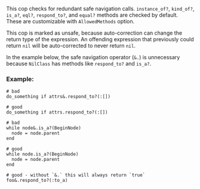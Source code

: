 This cop checks for redundant safe navigation calls.
`instance_of?`, `kind_of?`, `is_a?`, `eql?`, `respond_to?`, and `equal?` methods
are checked by default. These are customizable with `AllowedMethods` option.

This cop is marked as unsafe, because auto-correction can change the
return type of the expression. An offending expression that previously
could return `nil` will be auto-corrected to never return `nil`.

In the example below, the safe navigation operator (`&.`) is unnecessary
because `NilClass` has methods like `respond_to?` and `is_a?`.

### Example:
    # bad
    do_something if attrs&.respond_to?(:[])

    # good
    do_something if attrs.respond_to?(:[])

    # bad
    while node&.is_a?(BeginNode)
      node = node.parent
    end

    # good
    while node.is_a?(BeginNode)
      node = node.parent
    end

    # good - without `&.` this will always return `true`
    foo&.respond_to?(:to_a)
